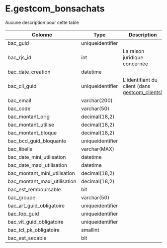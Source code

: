 # E.gestcom_bonsachats

Aucune description pour cette table

Colonne|Type|Description
---|---|---
bac_guid|uniqueidentifier|
bac_rjs_id|int|La raison juridique concernée 
bac_date_creation|datetime|
bac_cli_guid|uniqueidentifier|L'identifiant du client (dans [gestcom_clients](generated_gestcom_clients.md)) 
bac_email|varchar(200)|
bac_code|varchar(50)|
bac_montant_orig|decimal(18,2)|
bac_montant_utilise|decimal(18,2)|
bac_montant_bloque|decimal(18,2)|
bac_bcd_guid_bloquante|uniqueidentifier|
bac_libelle|varchar(MAX)|
bac_date_mini_utilisation|datetime|
bac_date_maxi_utilisation|datetime|
bac_montant_mini_utilisation|decimal(18,2)|
bac_montant_maxi_utilisation|decimal(18,2)|
bac_est_remboursable|bit|
bac_groupe|varchar(50)|
bac_art_guid_obligatoire|uniqueidentifier|
bac_fop_guid|uniqueidentifier|
bac_vit_guid_obligatoire|uniqueidentifier|
bac_tcl_pk_obligatoire|smallint|
bac_est_secable|bit|
